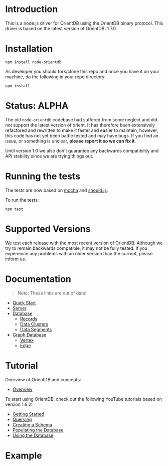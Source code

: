 # Introduction

This is a node.js driver for OrientDB using the OrientDB binary protocol. This driver is based on the latest version of OrientDB: 1.7.0.

# Installation

```
npm install node-orientdb
```

As developer you should fork/clone this repo and once you have it on your machine, do the following in your repo directory:

```
npm install
```

# Status: ALPHA

The old `node-orientdb` codebase had suffered from some neglect and did not support the latest version of orient.
It has therefore been extensively refactored and rewritten to make it faster and easier to maintain, however, this code has not yet been battle tested and may have bugs. If you find an issue, or something is unclear, **please report it so we can fix it**.


Until version 1.0 we also don't guarantee any backwards compatibility and API stability since we are trying things out.

# Running the tests

The tests are now based on [mocha](http://visionmedia.github.io/mocha/) and [should.js](https://github.com/visionmedia/should.js/).

To run the tests:

```
npm test
```

# Supported Versions

We test each release with the most recent version of OrientDB. Although we try to remain backwards compatible, it may not be fully tested. If you experience any problems with an older version than the current, please inform us.

# Documentation

> Note: These links are out of date!

* [Quick Start](https://github.com/orientechnologies/orientdb/wiki/Quick-Start)
* [Server](https://github.com/nitrog7/node-orientdb/wiki/Server-API)
* [Database](https://github.com/nitrog7/node-orientdb/wiki/Document-Database)
    * [Records](https://github.com/nitrog7/node-orientdb/wiki/Document-Database#records)
    * [Data Clusters](https://github.com/nitrog7/node-orientdb/wiki/Document-Database#data-clusters)
    * [Data Segments](https://github.com/nitrog7/node-orientdb/wiki/Document-Database#data-cluster)
* [Graph Database](https://github.com/nitrog7/node-orientdb/wiki/Graph-Database)
    * [Vertex](https://github.com/nitrog7/node-orientdb/wiki/Graph-Database#wiki-vertex)
    * [Edge](https://github.com/nitrog7/node-orientdb/wiki/Graph-Database#wiki-edges)

# Tutorial

Overview of OrientDB and concepts:

* [Overview](http://www.youtube.com/watch?v=o_7NCiTLVis)

To start using OrientDB, check out the following YouTube tutorials based on version 1.6.2:

* [Getting Started](https://www.youtube.com/watch?v=X-pXqvVTK6E)
* [Querying](https://www.youtube.com/watch?v=w0VfWljYEbw)
* [Creating a Schema](https://www.youtube.com/watch?v=KzkjKwkpMII)
* [Populating the Database](https://www.youtube.com/watch?v=MeXLuErdDHw)
* [Using the Database](https://www.youtube.com/watch?v=oAeY-pXBi-I)

# Example

```javascript

